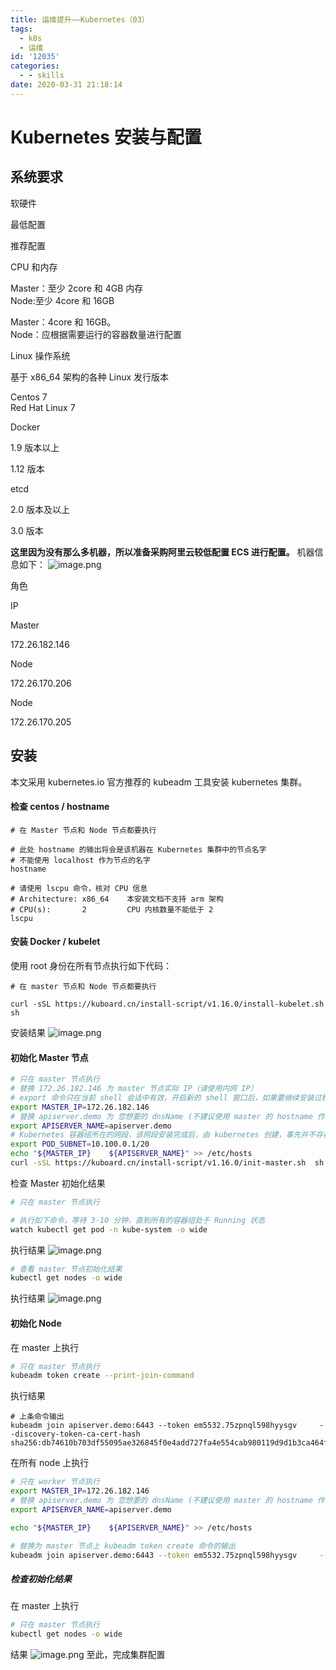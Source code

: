 ```yaml
---
title: 运维提升——Kubernetes（03）
tags:
  - k8s
  - 运维
id: '12035'
categories:
  - - skills
date: 2020-03-31 21:18:14
---
```


# Kubernetes 安装与配置

## 系统要求

软硬件

最低配置

推荐配置
<!--more-->
CPU 和内存

Master：至少 2core 和 4GB 内存  
Node:至少 4core 和 16GB

Master：4core 和 16GB。  
Node：应根据需要运行的容器数量进行配置

Linux 操作系统

基于 x86\_64 架构的各种 Linux 发行版本

Centos 7  
Red Hat Linux 7

Docker

1.9 版本以上

1.12 版本

etcd

2.0 版本及以上

3.0 版本

**这里因为没有那么多机器，所以准备采购阿里云较低配置 ECS 进行配置。** 机器信息如下： ![image.png](https://i.loli.net/2020/03/31/24mRXLSVMTjczHp.png)

角色

IP

Master

172.26.182.146

Node

172.26.170.206

Node

172.26.170.205

## 安装

本文采用 kubernetes.io 官方推荐的 kubeadm 工具安装 kubernetes 集群。

#### 检查 centos / hostname

```
# 在 Master 节点和 Node 节点都要执行

# 此处 hostname 的输出将会是该机器在 Kubernetes 集群中的节点名字
# 不能使用 localhost 作为节点的名字
hostname

# 请使用 lscpu 命令，核对 CPU 信息
# Architecture: x86_64    本安装文档不支持 arm 架构
# CPU(s):       2         CPU 内核数量不能低于 2
lscpu
```

#### 安装 Docker / kubelet

使用 root 身份在所有节点执行如下代码：

```
# 在 master 节点和 Node 节点都要执行

curl -sSL https://kuboard.cn/install-script/v1.16.0/install-kubelet.sh  sh
```

安装结果 ![image.png](https://i.loli.net/2020/03/31/bISAl3szVXfpmwZ.png)

#### 初始化 Master 节点

```bash
# 只在 master 节点执行
# 替换 172.26.182.146 为 master 节点实际 IP（请使用内网 IP）
# export 命令只在当前 shell 会话中有效，开启新的 shell 窗口后，如果要继续安装过程，请重新执行此处的 export 命令
export MASTER_IP=172.26.182.146
# 替换 apiserver.demo 为 您想要的 dnsName (不建议使用 master 的 hostname 作为 APISERVER_NAME)
export APISERVER_NAME=apiserver.demo
# Kubernetes 容器组所在的网段，该网段安装完成后，由 kubernetes 创建，事先并不存在于您的物理网络中
export POD_SUBNET=10.100.0.1/20
echo "${MASTER_IP}    ${APISERVER_NAME}" >> /etc/hosts
curl -sSL https://kuboard.cn/install-script/v1.16.0/init-master.sh  sh
```

检查 Master 初始化结果

```bash
# 只在 master 节点执行

# 执行如下命令，等待 3-10 分钟，直到所有的容器组处于 Running 状态
watch kubectl get pod -n kube-system -o wide

```

执行结果 ![image.png](https://i.loli.net/2020/04/01/nhRvUIE9yeDBzFH.png)

```bash
# 查看 master 节点初始化结果
kubectl get nodes -o wide
```

执行结果 ![image.png](https://i.loli.net/2020/04/01/JI34QPLemANaTwM.png)

#### 初始化 Node

在 master 上执行

```bash
# 只在 master 节点执行
kubeadm token create --print-join-command
```

执行结果

```
# 上条命令输出
kubeadm join apiserver.demo:6443 --token em5532.75zpnql598hyysgv     --discovery-token-ca-cert-hash sha256:db74610b703df55095ae326845f0e4add727fa4e554cab980119d9d1b3ca464f 
```

在所有 node 上执行

```bash
# 只在 worker 节点执行
export MASTER_IP=172.26.182.146
# 替换 apiserver.demo 为 您想要的 dnsName (不建议使用 master 的 hostname 作为 APISERVER_NAME)
export APISERVER_NAME=apiserver.demo

echo "${MASTER_IP}    ${APISERVER_NAME}" >> /etc/hosts

# 替换为 master 节点上 kubeadm token create 命令的输出
kubeadm join apiserver.demo:6443 --token em5532.75zpnql598hyysgv     --discovery-token-ca-cert-hash sha256:db74610b703df55095ae326845f0e4add727fa4e554cab980119d9d1b3ca464f 
```

##### 检查初始化结果

在 master 上执行

```bash
# 只在 master 节点执行
kubectl get nodes -o wide
```

结果 ![image.png](https://i.loli.net/2020/04/01/6SCK8lsu4nDkjUq.png) 至此，完成集群配置